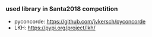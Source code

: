 ### used library in Santa2018 competition

- pyconcorde: https://github.com/jvkersch/pyconcorde
- LKH: https://pypi.org/project/lkh/
